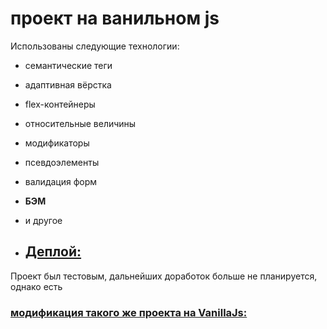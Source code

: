 # проект на ванильном js

Использованы следующие технологии:
* семантические теги
* адаптивная вёрстка
* flex-контейнеры
* относительные величины
* модификаторы
* псевдоэлементы
* валидация форм
* **БЭМ**
* и другое

* ## [Деплой:](https://loki87by.github.io/ecwid-test)

Проект был тестовым, дальнейших доработок больше не планируется, однако есть
### [модификация такого же проекта на VanillaJs: ](https://github.com/loki87by/ecwid-test)
